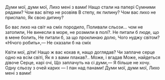 Думи мої, думи мої, 
Лихо мені з вами! 
Нащо стали на папері 
Сумними рядами? 
Чом вас вітер не розвіяв 
В степу, як пилину? 
Чом вас лихо не приспало, 
Як свою дитину?

Бо вас лихо на світ на сміх породило, 
Поливали сльози... чом не затопили, 
Не винесли в море, не розмили в полі?. 
Не питали б люде, що в мене болить, 
Не питали б, за що проклинаю долю, 
Чого нуджу світом? «Нічого робить»,— 
Не сказали б на сміх

Квіти мої, діти! 
Нащо ж вас кохав я, нащо доглядав? 
Чи заплаче серце одно на всім світі, 
Як я з вами плакав?.. Може, і вгадав
Може, найдеться дівоче 
Серце, карі очі, 
Що заплачуть на сі думи,— 
Я більше не хочу. 
Одну сльозу з очей карих — 
І пан над панами! 
Думи мої, думи мої, 
Лихо мені з вами!
